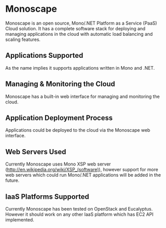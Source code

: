 Monoscape
==========
Monoscape is an open source, Mono/.NET Platform as a Service (PaaS) Cloud solution. It has a complete software stack for deploying and managing applications in the cloud with automatic load balancing and scaling features.


Applications Supported
-----------------------
As the name implies it supports applications written in Mono and .NET.


Managing & Monitoring the Cloud
--------------------------------
Monoscape has a built-in web interface for managing and monitoring the cloud.


Application Deployment Process
-------------------------------
Applications could be deployed to the cloud via the Monoscape web interface.


Web Servers Used
-----------------
Currently Monoscape uses Mono XSP web server (http://en.wikipedia.org/wiki/XSP_(software)), however support for more web servers which could run Mono/.NET applications will be added in the future.


IaaS Platforms Supported
-------------------------
Currently Monoscape has been tested on OpenStack and Eucalyptus. However it should work on any other IaaS platform which has EC2 API implemented.






